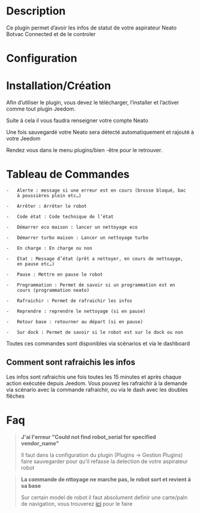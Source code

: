 # Description

Ce plugin permet d’avoir les infos de statut de votre aspirateur Neato
Botvac Connected et de le controler

# Configuration

# Installation/Création

Afin d’utiliser le plugin, vous devez le télécharger, l’installer et
l’activer comme tout plugin Jeedom.

Suite à cela il vous faudra renseigner votre compte Neato

Une fois sauvegardé votre Neato sera détecté automatiquement et rajouté
à votre Jeedom

Rendez vous dans le menu plugins/bien -être pour le retrouver.

# Tableau de Commandes

    -   Alerte : message si une erreur est en cours (brosse bloqué, bac
        à poussières plein etc…​)

    -   Arrêter : Arrêter le robot

    -   Code état : Code technique de l’état

    -   Démarrer eco maison : lancer un nettoyage eco

    -   Démarrer turbo maison : Lancer un nettoyage turbo

    -   En charge : En charge ou non

    -   Etat : Message d’état (prêt a nettoyer, en cours de nettoayge,
        en pause etc…​)

    -   Pause : Mettre en pause le robot

    -   Programmation : Permet de savoir si un programmation est en
        cours (programmation neato)

    -   Rafraichir : Permet de rafraichir les infos

    -   Reprendre : reprendre le nettoyage (si en pause)

    -   Retour base : retourner au départ (si en pause)

    -   Sur dock : Permet de savoir si le robot est sur le dock ou non

Toutes ces commandes sont disponibles via scénarios et via le dashboard


## Comment sont rafraichis les infos

Les infos sont rafraichis une fois toutes les 15 minutes et après chaque
action exécutée depuis Jeedom. Vous pouvez les rafraichir à la demande
via scénario avec la commande rafraichir, ou via le dash avec les
doubles flêches

# Faq

>**J'ai l'erreur "Could not find robot_serial for specified vendor_name"**
>
> Il faut dans la configuration du plugin (Plugins -> Gestion Plugins) faire sauvegarder pour qu'il refasse la detection de votre aspirateur robot

>**La commande de nttoyage ne marche pas, le robot sort et revient à sa base**
>
>Sur certain model de robot il faut absolument definir une carte/paln de navigation, vous trouverez [ici](https://support.neatorobotics.com/hc/fr/articles/360009513113-Comment-cr%C3%A9er-un-plan-d-%C3%A9tage-) pour le faire
